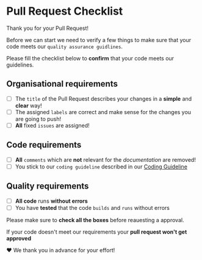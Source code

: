 # Pull Request Checklist

Thank you for your Pull Request!

Before we can start we need to verify a few things to make sure that your code meets our `quality assurance guidlines`.

Please fill the checklist below to **confirm** that your code meets our guidelines.

## Organisational requirements

- [ ] The `title` of the Pull Request describes your changes in a **simple** and **clear** way!
- [ ] The assigned `labels` are correct and make sense for the changes you are going to push!
- [ ] **All** fixed `issues` are assigned!

## Code requirements

- [ ] **All** `comments` which are **not** relevant for the *documentation* are removed!
- [ ] You stick to our `coding guideline` described in our [Coding Guideline](https://github.com/0xBnry/planb-dot-net/blob/793e8a050188076a58e8013632a80535429e0f0a/frontend/README.md)

## Quality requirements

- [ ] **All code** runs **without errors**
- [ ] You have **tested** that the code `builds` and `runs` without errors

Please make sure to **check all the boxes** before reauesting a approval.

If your code doesn't meet our requirements your **pull request won't get approved**

❤️ We thank you in advance for your effort! 
